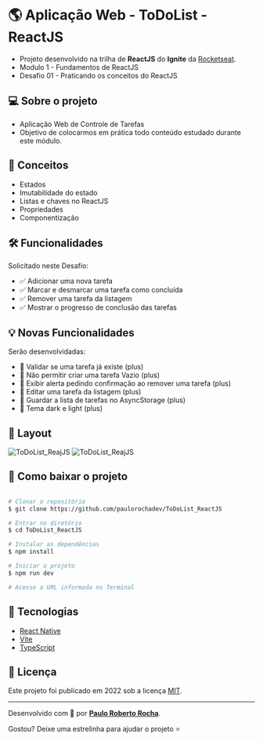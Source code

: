 # :earth_americas: Aplicação Web - ToDoList - ReactJS

- Projeto desenvolvido na trilha de **ReactJS** do **Ignite** da [Rocketseat][rocketseat_site].
- Modulo 1 - Fundamentos de ReactJS
- Desafio 01 - Praticando os conceitos do ReactJS


## :computer: Sobre o projeto

- Aplicação Web de Controle de Tarefas
- Objetivo de colocarmos em prática todo conteúdo estudado durante este módulo.


## :wrench: Conceitos

- Estados
- Imutabilidade do estado
- Listas e chaves no ReactJS
- Propriedades
- Componentização


## 🛠 Funcionalidades

Solicitado neste Desafio:

- :white_check_mark: Adicionar uma nova tarefa
- :white_check_mark: Marcar e desmarcar uma tarefa como concluída
- :white_check_mark: Remover uma tarefa da listagem
- :white_check_mark: Mostrar o progresso de conclusão das tarefas


## :bulb: Novas Funcionalidades

Serão desenvolvidadas:

- :white_square_button: Validar se uma tarefa já existe (plus)
- :white_square_button: Não permitir criar uma tarefa Vazio (plus)
- :white_square_button: Exibir alerta pedindo confirmação ao remover uma tarefa (plus)
- :white_square_button: Editar uma tarefa da listagem (plus)
- :white_square_button: Guardar a lista de tarefas no AsyncStorage (plus)
- :white_square_button: Tema dark e light (plus)


## :art: Layout

![ToDoList_ReajJS](https://github.com/paulorochadev/ToDoList_ReactNative/blob/master/assets/todolist-projeto-empty.svg)
![ToDoList_ReajJS](https://github.com/paulorochadev/ToDoList_ReactNative/blob/master/assets/todolist-projeto-tasks.svg)


## :open_file_folder: Como baixar o projeto

```bash

# Clonar o repositório
$ git clone https://github.com/paulorochadev/ToDoList_ReactJS

# Entrar no diretório
$ cd ToDoList_ReactJS

# Instalar as dependências
$ npm install

# Iniciar o projeto
$ npm run dev

# Acesse a URL informada no Terminal

```


## :rocket: Tecnologias

- [React Native][reactjs]
- [Vite][vitejs]
- [TypeScript][typescript]


## :scroll: Licença

Este projeto foi publicado em 2022 sob a licença [MIT](./LICENSE).

-------------

Desenvolvido com :green_heart: por [**Paulo Roberto Rocha**][linkdin_eu].

Gostou? Deixe uma estrelinha para ajudar o projeto :star:


[reactjs]: https://reactjs.org/
[vitejs]: https://vitejs.dev/
[typescript]: https://www.typescriptlang.org/

[rocketseat_site]: https://www.rocketseat.com.br
[linkdin_eu]: https://www.linkedin.com/in/paulo-rocha-b8556980/
